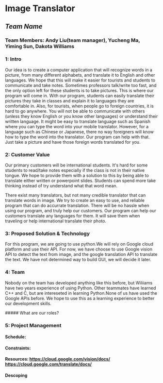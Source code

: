 # Image Translator
## *Team Name*
### Team Members: Andy Liu(team manager), Yucheng Ma, Yiming Sun, Dakota Williams 

### 1: Intro
<p>   Our idea is to create a computer application that will recognize words in a picture, from many different alphabets, and translate it to English and other languages. We hope that this will make it easier for tourists and students to communicate and take notes. Sometimes professors talk/write too fast, and the only option left for these students is to take pictures. This is where our program will come in. With our program, students can easily translate their pictures they take in classes and explain it to languages they are comfortable in. Also, for tourists, when people go to foreign countries, it is hard to go anywhere. You will not be able to communicate with others (unless they know English or you know other languages) or understand their written language. It might be easy to translate language such as Spanish where you can type the word into your mobile translator. However, for a language such as Chinese or Japanese, there no way foreigners will know how to type the word into the translator. Our program can help with that. Just take a picture and have those foreign words translated for you. </p>
 
### 2: Customer Value
<p> Our primary customers will be international students. It's hard for some students to read/take notes especially if the class is not in their native tongue. We hope to provide them with a solution to this by being able to translate either written or powerpoint slides. Students can spend more take thinking instead of try understand what that word mean.  </p>

<p> There exist many translators, but not many credible translator that can translate words in image. We try to create an easy to use, and reliable program that can do accurrate translation. There will be no hassle when using our program, and truly help our customers. Our program can help our customers translate any languages for them. It will save them when traveling or help international translate their photo.</p>


### 3: Proposed Solution & Technology
<p> For this program, we are going to use python.We will rely on Google cloud platform and use their API. For now, we have choose to use Google vision API to detect the text from image, and the google translation API to translate the text. We have not determined way to build GUI, we will decide it later. </p>

### 4: Team
<p>Nobody on the team has developed anything like this before, but Wiliiams have two years experience of using Python. Other teammates have learned C++ and C, but are intereseted in learning Python.None of us have used the Google APIs before. We hope to use this as a learning experience to better our development skills. </p>
##### What are our roles?

### 5: Project Management
#### Schedule:
#### Constraints:
#### Resources: https://cloud.google.com/vision/docs/ https://cloud.google.com/translate/docs/
#### Descoping
